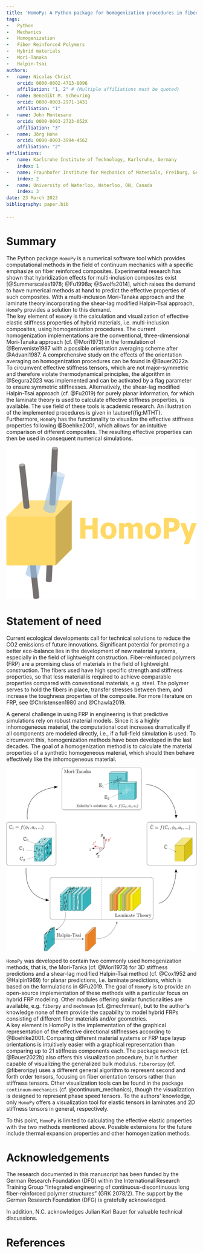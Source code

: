 ```yaml
---
title: 'HomoPy: A Python package for homogenization procedures in fiber reinforced polymers'
tags:
-   Python
-   Mechanics
-   Homogenization
-   Fiber Reinforced Polymers
-   Hybrid materials
-   Mori-Tanaka
-   Halpin-Tsai
authors:
-   name: Nicolas Christ
    orcid: 0000-0002-4713-8096
    affiliation: "1, 2" # (Multiple affiliations must be quoted)
-   name: Benedikt M. Scheuring
    orcid: 0000-0003-2971-1431
    affiliation: "1"
-   name: John Montesano
    orcid: 0000-0003-2723-052X
    affiliation: "3"
-   name: Jörg Hohe
    orcid: 0000-0003-3994-4562
    affiliation: "2"
affiliations:
-   name: Karlsruhe Institute of Technology, Karlsruhe, Germany
    index: 1
-   name: Fraunhofer Institute for Mechanics of Materials, Freiburg, Germany
    index: 2
-   name: University of Waterloo, Waterloo, ON, Canada
    index: 3
date: 23 March 2023
bibliography: paper.bib

---
```


# Summary

The Python package `HomoPy` is a numerical software tool which provides computational methods in the field of continuum mechanics with a specific emphasize on fiber reinforced composites. Experimental research has shown that hybridization effects for multi-inclusion composites exist [@Summerscales1978; @Fu1998a; @Swolfs2014], which raises the demand to have numerical methods at hand to predict the effective properties of such composites. With a multi-inclusion Mori-Tanaka approach and the laminate theory incorporating the shear-lag modified Halpin-Tsai approach, `HomoPy` provides a solution to this demand. \
The key element of `HomoPy` is the calculation and visualization of effective elastic stiffness properties of hybrid materials, i.e. multi-inclusion composites, using homogenization procedures. The current homogenization implementations are the conventional, three-dimensional Mori-Tanaka approach (cf. @Mori1973) in the formulation of @Benveniste1987 with a possible orientation averaging scheme after @Advani1987. A comprehensive study on the effects of the orientation averaging on homogenization procedures can be found in @Bauer2022a. To circumvent effective stiffness tensors, which are not major-symmetric and therefore violate thermodynamical principles, the algorithm in @Segura2023 was implemented and can be activated by a flag parameter to ensure symmetric stiffnesses. Alternatively, the shear-lag modified Halpin-Tsai approach (cf. @Fu2019) for purely planar information, for which the laminate theory is used to calculate effective stiffness properties, is available. The use field of these tools is academic research. An illustration of the implemented procedures is given in \autoref{fig:MTHT}. \
Furthermore, `HomoPy` has the functionality to visualize the effective stiffness properties following @Boehlke2001, which allows for an intuitive comparison of different composites. The resulting effective properties can then be used in consequent numerical simulations.

![Logo of HomoPy. \label{fig:HP}](images/HomoPy.png)

# Statement of need

Current ecological developments call for technical solutions to reduce the CO2 emissions of future innovations. Significant potential for promoting a better eco-balance lies in the development of new material systems, especially in the field of lightweight construction. Fiber-reinforced polymers (FRP) are a promising class of materials in the field of lightweight construction. The fibers used have high specific strength and stiffness properties, so that less material is required to achieve comparable properties compared with conventional materials, e.g. steel. The polymer serves to hold the fibers in place, transfer stresses between them, and increase the toughness properties of the composite. For more literature on FRP, see @Christensen1980 and @Chawla2019.

A general challenge in using FRP in engineering is that predictive simulations rely on robust material models. Since it is a highly inhomogeneous material, the computational cost increases dramatically if all components are modeled directly, i.e., if a full-field simulation is used. To circumvent this, homogenization methods have been developed in the last decades. The goal of a homogenization method is to calculate the material properties of a synthetic homogeneous material, which should then behave effectively like the inhomogeneous material.

![Schematic of implemented homogenization methods, where $\mathbb{C}_i$ is the stiffness tensor of component $i$, $\bar{\mathbb{C}}$ is the effective stiffness tensor, $\phi_i$ is the orientation angle of fiber $i$ and $a_i$ its aspect ratio. Illustration in reference to @Fu1998b. \label{fig:MTHT}](images/Schematic.png)

`HomoPy` was developed to contain two commonly used homogenization methods, that is, the Mori-Tanka (cf. @Mori1973) for 3D stiffness predictions and a shear-lag modified Halpin-Tsai method (cf. @Cox1952 and @Halpin1969) for planar predictions, i.e. laminate predictions, which is based on the formulations in @Fu2019. The goal of `HomoPy` is to provide an open-source implementation of these methods with a particular focus on hybrid FRP modeling. Other modules offering similar functionalities are available, e.g. `fiberpy` and `mechmean` (cf. @mechmean), but to the author's knowledge none of them provide the capability to model hybrid FRPs consisting of different fiber materials and/or geometries.\
A key element in HomoPy is the implementation of the graphical representation of the effective directional stiffnesses according to @Boehlke2001. Comparing different material systems or FRP tape layup orientations is intuitively easier with a graphical representation than comparing up to 21 stiffness components each. The package `mechkit` (cf. @Bauer2022b) also offers this visualization procedure, but is further capable of visualizing the generalized bulk modulus. `fiberoripy` (cf. @fiberoripy) uses a different general algorithm to represent second and forth order tensors, focusing on fiber orientation tensors rather than stiffness tensors. Other visualization tools can be found in the package `continuum-mechanics` (cf. @continuum_mechanics), though the visualization is designed to represent phase speed tensors. To the authors' knowledge, only `HomoPy` offers a visualization tool for elastic tensors in laminates and 2D stiffness tensors in general, respectively.

To this point, `HomoPy` is limited to calculating the effective elastic properties with the two methods mentioned above. Possible extensions for the future include thermal expansion properties and other homogenization methods.

# Acknowledgements

The research documented in this manuscript has been funded by the German Research Foundation (DFG) within the International Research Training Group “Integrated engineering of continuous-discontinuous long fiber-reinforced polymer structures” (GRK 2078/2). The support by the German Research Foundation (DFG) is gratefully acknowledged.

In addition, N.C. acknowledges Julian Karl Bauer for valuable technical discussions.

# References
